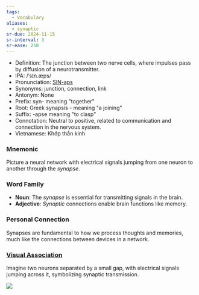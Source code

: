 ```yaml
---
tags:
  - Vocabulary
aliases:
  - synaptic
sr-due: 2024-11-15
sr-interval: 3
sr-ease: 250
---
```


- Definition: The junction between two nerve cells, where impulses pass by diffusion of a neurotransmitter.
- IPA: /ˈsɪn.æps/
- Pronunciation: [SIN-aps](https://www.google.com/search?q=how+to+pronounce+synapse)
- Synonyms: junction, connection, link
- Antonym: None
- Prefix: syn- meaning "together"
- Root: Greek synapsis - meaning "a joining"
- Suffix: -apse meaning "to clasp"
- Connotation: Neutral to positive, related to communication and connection in the nervous system.
- Vietnamese: Khớp thần kinh

### Mnemonic

Picture a neural network with electrical signals jumping from one neuron to another through the *synapse*.

### Word Family

- **Noun**: The *synapse* is essential for transmitting signals in the brain.
- **Adjective**: *Synaptic* connections enable brain functions like memory.

### Personal Connection

Synapses are fundamental to how we process thoughts and memories, much like the connections between devices in a network.

### [Visual Association](https://www.google.com/search?tbm=isch&q=synapse)

Imagine two neurons separated by a small gap, with electrical signals jumping across it, symbolizing synaptic transmission.

![](https://www.verywellhealth.com/thmb/H-Ywt09wAQS1HJ4SbYogmhMt3EE=/1500x0/filters:no_upscale():max_bytes(150000):strip_icc()/GettyImages-480792553-56bc92e15f9b5829f84eecac.jpg)